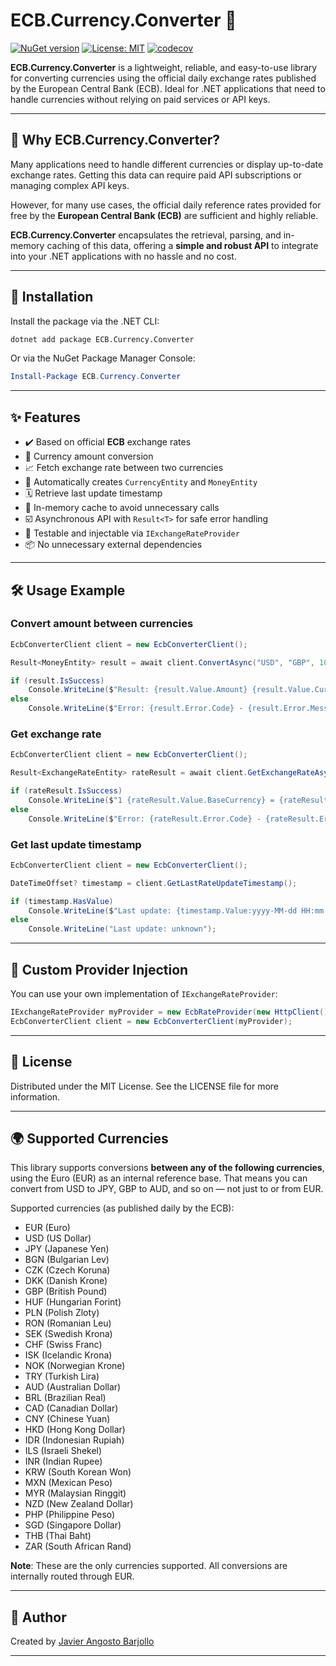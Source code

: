 ﻿# ECB.Currency.Converter 💱

[![NuGet version](https://img.shields.io/nuget/v/ECB.Currency.Converter.svg?style=flat-square)](https://www.nuget.org/packages/ECB.Currency.Converter/) [![License: MIT](https://img.shields.io/badge/License-MIT-yellow.svg)](https://opensource.org/licenses/MIT) [![codecov](https://codecov.io/gh/JavierAngostoDev/ECB.Currency.Converter/graph/badge.svg?token=C98ZKS3G2R)](https://codecov.io/gh/JavierAngostoDev/ECB.Currency.Converter)

**ECB.Currency.Converter** is a lightweight, reliable, and easy-to-use library for converting currencies using the official daily exchange rates published by the European Central Bank (ECB). Ideal for .NET applications that need to handle currencies without relying on paid services or API keys.

---

## 🤔 Why ECB.Currency.Converter?

Many applications need to handle different currencies or display up-to-date exchange rates. Getting this data can require paid API subscriptions or managing complex API keys.

However, for many use cases, the official daily reference rates provided for free by the **European Central Bank (ECB)** are sufficient and highly reliable.

**ECB.Currency.Converter** encapsulates the retrieval, parsing, and in-memory caching of this data, offering a **simple and robust API** to integrate into your .NET applications with no hassle and no cost.

---

## 🚀 Installation

Install the package via the .NET CLI:

```bash
dotnet add package ECB.Currency.Converter
```

Or via the NuGet Package Manager Console:

```powershell
Install-Package ECB.Currency.Converter
```

---

## ✨ Features

- ✔️ Based on official **ECB** exchange rates
- 🔁 Currency amount conversion
- 📈 Fetch exchange rate between two currencies
- 🧠 Automatically creates `CurrencyEntity` and `MoneyEntity`
- 🗓️ Retrieve last update timestamp
- 💾 In-memory cache to avoid unnecessary calls
- ☑️ Asynchronous API with `Result<T>` for safe error handling
- 🧪 Testable and injectable via `IExchangeRateProvider`
- 📦 No unnecessary external dependencies

---

## 🛠️ Usage Example

### Convert amount between currencies

```csharp
EcbConverterClient client = new EcbConverterClient();

Result<MoneyEntity> result = await client.ConvertAsync("USD", "GBP", 100m);

if (result.IsSuccess)
    Console.WriteLine($"Result: {result.Value.Amount} {result.Value.Currency}");
else
    Console.WriteLine($"Error: {result.Error.Code} - {result.Error.Message}");
```

### Get exchange rate

```csharp
EcbConverterClient client = new EcbConverterClient();

Result<ExchangeRateEntity> rateResult = await client.GetExchangeRateAsync("USD", "EUR");

if (rateResult.IsSuccess)
    Console.WriteLine($"1 {rateResult.Value.BaseCurrency} = {rateResult.Value.Rate} {rateResult.Value.QuoteCurrency}  (Date: {rateResult.Value.Timestamp:yyyy-MM-dd})");
else
    Console.WriteLine($"Error: {rateResult.Error.Code} - {rateResult.Error.Message}");
```

### Get last update timestamp

```csharp
EcbConverterClient client = new EcbConverterClient();

DateTimeOffset? timestamp = client.GetLastRateUpdateTimestamp();

if (timestamp.HasValue)
    Console.WriteLine($"Last update: {timestamp.Value:yyyy-MM-dd HH:mm:ss}");
else
    Console.WriteLine("Last update: unknown");
```

---

## 🔄 Custom Provider Injection

You can use your own implementation of `IExchangeRateProvider`:

```csharp
IExchangeRateProvider myProvider = new EcbRateProvider(new HttpClient());
EcbConverterClient client = new EcbConverterClient(myProvider);
```

---

## 📜 License

Distributed under the MIT License. See the LICENSE file for more information.


---

## 🌍 Supported Currencies

This library supports conversions **between any of the following currencies**, using the Euro (EUR) as an internal reference base. That means you can convert from USD to JPY, GBP to AUD, and so on — not just to or from EUR.

Supported currencies (as published daily by the ECB):

- EUR (Euro)
- USD (US Dollar)
- JPY (Japanese Yen)
- BGN (Bulgarian Lev)
- CZK (Czech Koruna)
- DKK (Danish Krone)
- GBP (British Pound)
- HUF (Hungarian Forint)
- PLN (Polish Zloty)
- RON (Romanian Leu)
- SEK (Swedish Krona)
- CHF (Swiss Franc)
- ISK (Icelandic Krona)
- NOK (Norwegian Krone)
- TRY (Turkish Lira)
- AUD (Australian Dollar)
- BRL (Brazilian Real)
- CAD (Canadian Dollar)
- CNY (Chinese Yuan)
- HKD (Hong Kong Dollar)
- IDR (Indonesian Rupiah)
- ILS (Israeli Shekel)
- INR (Indian Rupee)
- KRW (South Korean Won)
- MXN (Mexican Peso)
- MYR (Malaysian Ringgit)
- NZD (New Zealand Dollar)
- PHP (Philippine Peso)
- SGD (Singapore Dollar)
- THB (Thai Baht)
- ZAR (South African Rand)

**Note**: These are the only currencies supported. All conversions are internally routed through EUR.

---

## 🙌 Author

Created by [Javier Angosto Barjollo](https://github.com/JavierAngostoDev)

---